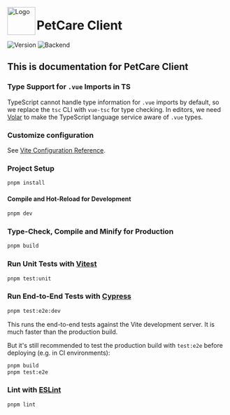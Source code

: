 <img src="https://api.swedka121.com/assets/Logo.png"
     alt="Logo" width="64" align="left" />
     
# PetCare Client

![Version](https://img.shields.io/badge/version-0.0.3--dev-blue) ![Backend](https://img.shields.io/badge/Backend-https://github.com/KryaKryaTeam/PetCareApi-purple?link=https://github.com/KryaKryaTeam/PetCareApi)

## This is documentation for PetCare Client

### Type Support for `.vue` Imports in TS

TypeScript cannot handle type information for `.vue` imports by default, so we replace the `tsc` CLI with `vue-tsc` for type checking. In editors, we need [Volar](https://marketplace.visualstudio.com/items?itemName=Vue.volar) to make the TypeScript language service aware of `.vue` types.

### Customize configuration

See [Vite Configuration Reference](https://vite.dev/config/).

### Project Setup

```sh
pnpm install
```

#### Compile and Hot-Reload for Development

```sh
pnpm dev
```

### Type-Check, Compile and Minify for Production

```sh
pnpm build
```

### Run Unit Tests with [Vitest](https://vitest.dev/)

```sh
pnpm test:unit
```

### Run End-to-End Tests with [Cypress](https://www.cypress.io/)

```sh
pnpm test:e2e:dev
```

This runs the end-to-end tests against the Vite development server.
It is much faster than the production build.

But it's still recommended to test the production build with `test:e2e` before deploying (e.g. in CI environments):

```sh
pnpm build
pnpm test:e2e
```

### Lint with [ESLint](https://eslint.org/)

```sh
pnpm lint
```
